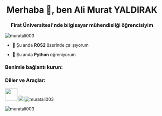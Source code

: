 <h1 align="center">Merhaba 👋, ben Ali Murat YALDIRAK</h1>
<h3 align="center">Firat Üniversitesi'nde bilgisayar mühendisliği öğrencisiyim</h3>

<p align="left"> <img src="https://komarev.com/ghpvc/? username=muratali003&label=Profile%20views&color=0e75b6&style=flat" alt="muratali003" /> </p>

- 🔭 Şu anda **ROS2** üzerinde çalışıyorum

- 🌱 Şu anda **Python** öğreniyorum

<h3 align="left">Benimle bağlantı kurun:</h3>
<p align="left">
</p>

<h3 align="left">Diller ve Araçlar:</h3>
<p align="left"> <a href="https://www.w3schools.com/cs/" target="_blank" rel="noreferrer"> <img src="https://raw.githubusercontent.com/devicon/devicon/master/icons/csharp/csharp-original.svg" width="40" height="40"/> </a href="https://www.w3schools.com/css/cs/s/" target="_blank" rel="noreferr"> <img src="https://raw.githubusercontent.com/devicons/devicon/master/icons/icons/cons/cssss3/cs3-original-wordmark.svg"

<p>&nbsp;<img align="center" src="https://github-readme-stats.vercel.app/api? username=muratali003&show_icons=true&locale=en" alt="muratali003" /></p>

<p><img align="center" src="https://github-readme-streak-stats.herokuapp.com/? kullanıcı=muratali003&" alt="muratali003" /></p>
